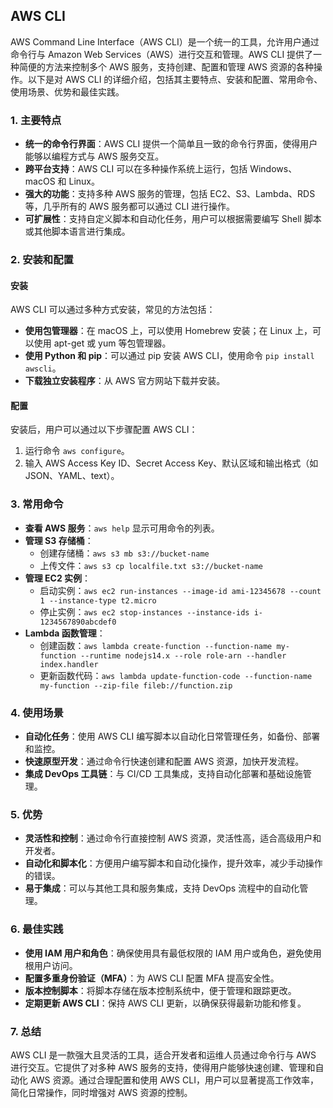 ## AWS CLI

AWS Command Line Interface（AWS CLI）是一个统一的工具，允许用户通过命令行与 Amazon Web Services（AWS）进行交互和管理。AWS CLI 提供了一种简便的方法来控制多个 AWS 服务，支持创建、配置和管理 AWS 资源的各种操作。以下是对 AWS CLI 的详细介绍，包括其主要特点、安装和配置、常用命令、使用场景、优势和最佳实践。

### 1. **主要特点**
- **统一的命令行界面**：AWS CLI 提供一个简单且一致的命令行界面，使得用户能够以编程方式与 AWS 服务交互。
- **跨平台支持**：AWS CLI 可以在多种操作系统上运行，包括 Windows、macOS 和 Linux。
- **强大的功能**：支持多种 AWS 服务的管理，包括 EC2、S3、Lambda、RDS 等，几乎所有的 AWS 服务都可以通过 CLI 进行操作。
- **可扩展性**：支持自定义脚本和自动化任务，用户可以根据需要编写 Shell 脚本或其他脚本语言进行集成。

### 2. **安装和配置**
#### 安装
AWS CLI 可以通过多种方式安装，常见的方法包括：
- **使用包管理器**：在 macOS 上，可以使用 Homebrew 安装；在 Linux 上，可以使用 apt-get 或 yum 等包管理器。
- **使用 Python 和 pip**：可以通过 pip 安装 AWS CLI，使用命令 `pip install awscli`。
- **下载独立安装程序**：从 AWS 官方网站下载并安装。

#### 配置
安装后，用户可以通过以下步骤配置 AWS CLI：
1. 运行命令 `aws configure`。
2. 输入 AWS Access Key ID、Secret Access Key、默认区域和输出格式（如 JSON、YAML、text）。

### 3. **常用命令**
- **查看 AWS 服务**：`aws help` 显示可用命令的列表。
- **管理 S3 存储桶**：
  - 创建存储桶：`aws s3 mb s3://bucket-name`
  - 上传文件：`aws s3 cp localfile.txt s3://bucket-name`
- **管理 EC2 实例**：
  - 启动实例：`aws ec2 run-instances --image-id ami-12345678 --count 1 --instance-type t2.micro`
  - 停止实例：`aws ec2 stop-instances --instance-ids i-1234567890abcdef0`
- **Lambda 函数管理**：
  - 创建函数：`aws lambda create-function --function-name my-function --runtime nodejs14.x --role role-arn --handler index.handler`
  - 更新函数代码：`aws lambda update-function-code --function-name my-function --zip-file fileb://function.zip`

### 4. **使用场景**
- **自动化任务**：使用 AWS CLI 编写脚本以自动化日常管理任务，如备份、部署和监控。
- **快速原型开发**：通过命令行快速创建和配置 AWS 资源，加快开发流程。
- **集成 DevOps 工具链**：与 CI/CD 工具集成，支持自动化部署和基础设施管理。

### 5. **优势**
- **灵活性和控制**：通过命令行直接控制 AWS 资源，灵活性高，适合高级用户和开发者。
- **自动化和脚本化**：方便用户编写脚本和自动化操作，提升效率，减少手动操作的错误。
- **易于集成**：可以与其他工具和服务集成，支持 DevOps 流程中的自动化管理。

### 6. **最佳实践**
- **使用 IAM 用户和角色**：确保使用具有最低权限的 IAM 用户或角色，避免使用根用户访问。
- **配置多重身份验证（MFA）**：为 AWS CLI 配置 MFA 提高安全性。
- **版本控制脚本**：将脚本存储在版本控制系统中，便于管理和跟踪更改。
- **定期更新 AWS CLI**：保持 AWS CLI 更新，以确保获得最新功能和修复。

### 7. **总结**
AWS CLI 是一款强大且灵活的工具，适合开发者和运维人员通过命令行与 AWS 进行交互。它提供了对多种 AWS 服务的支持，使得用户能够快速创建、管理和自动化 AWS 资源。通过合理配置和使用 AWS CLI，用户可以显著提高工作效率，简化日常操作，同时增强对 AWS 资源的控制。
